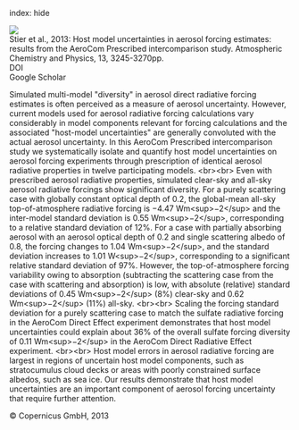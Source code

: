 index: hide

<div class="Citation">
    <div class="Citation-thumb CitationThumb-linked"  data-href="https://doi.org/10.5194/acp-13-3245-2013">
      <img src="https://static.claimspace.cloud/climate-study-static/refs/thumbs/7/Stier_et_al_2013-thumb.png" />
    </div>

  <div class="Citation-body">
    <div class="Citation-text">Stier et al., 2013: Host model uncertainties in aerosol forcing estimates: results from the AeroCom Prescribed intercomparison study. <span class="Article-journal">Atmospheric Chemistry and Physics, </span><span class="Article-volume">13, </span>3245-3270pp.</div>
    <div class="Citation-links">
      <div class="CitationLink" data-href="https://doi.org/10.5194/acp-13-3245-2013">
        <div class="CitationLink-icon CitationLink-Doi"></div>
        <div class="CitationLink-text">DOI</div>
      </div>
      <div class="CitationLink" data-href="https://scholar.google.com/scholar?q=10.5194/acp-13-3245-2013">
        <div class="CitationLink-icon CitationLink-Scholar"></div>
        <div class="CitationLink-text">Google Scholar</div>
      </div>
    </div>
  </div>
</div>

Simulated multi-model "diversity" in aerosol direct radiative forcing estimates is often perceived as a measure of aerosol uncertainty. However, current models used for aerosol radiative forcing calculations vary considerably in model components relevant for forcing calculations and the associated "host-model uncertainties" are generally convoluted with the actual aerosol uncertainty. In this AeroCom Prescribed intercomparison study we systematically isolate and quantify host model uncertainties on aerosol forcing experiments through prescription of identical aerosol radiative properties in twelve participating models. &lt;br&gt;&lt;br&gt; Even with prescribed aerosol radiative properties, simulated clear-sky and all-sky aerosol radiative forcings show significant diversity. For a purely scattering case with globally constant optical depth of 0.2, the global-mean all-sky top-of-atmosphere radiative forcing is −4.47 Wm&lt;sup&gt;−2&lt;/sup&gt; and the inter-model standard deviation is 0.55 Wm&lt;sup&gt;−2&lt;/sup&gt;, corresponding to a relative standard deviation of 12%. For a case with partially absorbing aerosol with an aerosol optical depth of 0.2 and single scattering albedo of 0.8, the forcing changes to 1.04 Wm&lt;sup&gt;−2&lt;/sup&gt;, and the standard deviation increases to 1.01 W&lt;sup&gt;−2&lt;/sup&gt;, corresponding to a significant relative standard deviation of 97%. However, the top-of-atmosphere forcing variability owing to absorption (subtracting the scattering case from the case with scattering and absorption) is low, with absolute (relative) standard deviations of 0.45 Wm&lt;sup&gt;−2&lt;/sup&gt; (8%) clear-sky and 0.62 Wm&lt;sup&gt;−2&lt;/sup&gt; (11%) all-sky. &lt;br&gt;&lt;br&gt; Scaling the forcing standard deviation for a purely scattering case to match the sulfate radiative forcing in the AeroCom Direct Effect experiment demonstrates that host model uncertainties could explain about 36% of the overall sulfate forcing diversity of 0.11 Wm&lt;sup&gt;−2&lt;/sup&gt; in the AeroCom Direct Radiative Effect experiment. &lt;br&gt;&lt;br&gt; Host model errors in aerosol radiative forcing are largest in regions of uncertain host model components, such as stratocumulus cloud decks or areas with poorly constrained surface albedos, such as sea ice. Our results demonstrate that host model uncertainties are an important component of aerosol forcing uncertainty that require further attention.

<div class="Citation-copy">
&copy; Copernicus GmbH, 2013
</div>